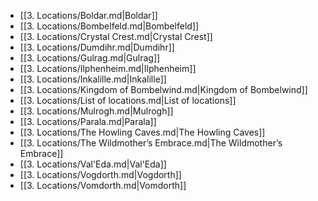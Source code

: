 - [[3. Locations/Boldar.md|Boldar]]
- [[3. Locations/Bombelfeld.md|Bombelfeld]]
- [[3. Locations/Crystal Crest.md|Crystal Crest]]
- [[3. Locations/Dumdihr.md|Dumdihr]]
- [[3. Locations/Gulrag.md|Gulrag]]
- [[3. Locations/Ilphenheim.md|Ilphenheim]]
- [[3. Locations/Inkalille.md|Inkalille]]
- [[3. Locations/Kingdom of Bombelwind.md|Kingdom of Bombelwind]]
- [[3. Locations/List of locations.md|List of locations]]
- [[3. Locations/Mulrogh.md|Mulrogh]]
- [[3. Locations/Parala.md|Parala]]
- [[3. Locations/The Howling Caves.md|The Howling Caves]]
- [[3. Locations/The Wildmother’s Embrace.md|The Wildmother’s Embrace]]
- [[3. Locations/Val'Eda.md|Val'Eda]]
- [[3. Locations/Vogdorth.md|Vogdorth]]
- [[3. Locations/Vomdorth.md|Vomdorth]]
